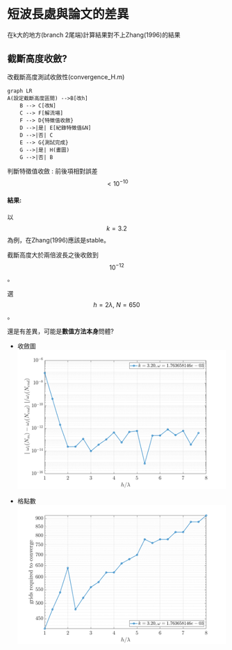 # 短波長處與論文的差異

在k大的地方(branch 2尾端)計算結果對不上Zhang(1996)的結果

## 截斷高度收斂?

改截斷高度測試收斂性(convergence_H.m)

```mermaid
graph LR
A(設定截斷高度區間) -->B[改h]
    B --> C[改N]
    C --> F[解流場]
    F --> D{特徵值收斂}
    D -->|是| E[紀錄特徵值&N]
    D -->|否| C
    E --> G{測試完成}
    G -->|是| H(畫圖)
    G -->|否| B
```

判斷特徵值收斂 : 前後項相對誤差$$<10^{-10}$$

#### 結果:

以$$k=3.2$$為例，在Zhang(1996)應該是stable。

截斷高度大於兩倍波長之後收斂到$$10^{-12}$$。

選$$h = 2\lambda,\ N = 650$$。

還是有差異，可能是**數值方法本身**問體?

- 收斂圖![收斂圖](./fig_truncationH/con_k32.png)

- 格點數![grids](./fig_truncationH/grid_k32.png)

